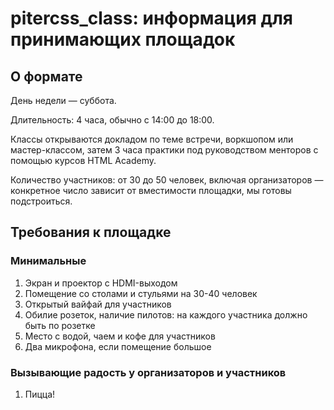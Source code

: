 # pitercss_class: информация для принимающих площадок

## О формате
День недели — суббота.

Длительность: 4 часа, обычно с 14:00 до 18:00.

Классы открываются докладом по теме встречи, воркшопом или мастер-классом, затем 3 часа практики под руководством менторов с помощью курсов HTML Academy. 

Количество участников: от 30 до 50 человек, включая организаторов — конкретное число зависит от вместимости площадки, мы готовы подстроиться.

## Требования к площадке
### Минимальные
1. Экран и проектор с HDMI-выходом
2. Помещение со столами и стульями на 30-40 человек
3. Открытый вайфай для участников
4. Обилие розеток, наличие пилотов: на каждого участника должно быть по розетке
5. Место с водой, чаем и кофе для участников
6. Два микрофона, если помещение большое

### Вызывающие радость у организаторов и участников
1. Пицца!
